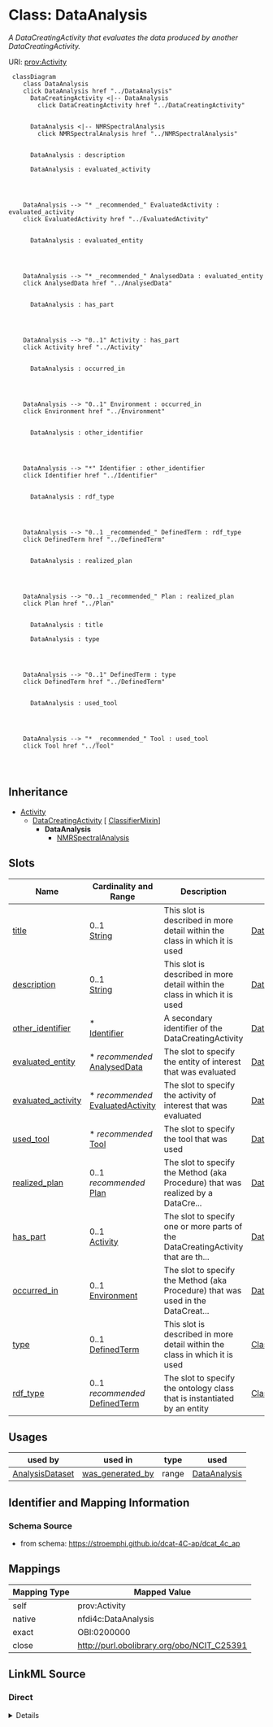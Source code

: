 

# Class: DataAnalysis


_A DataCreatingActivity that evaluates the data produced by another DataCreatingActivity._





URI: [prov:Activity](http://www.w3.org/ns/prov#Activity)






```mermaid
 classDiagram
    class DataAnalysis
    click DataAnalysis href "../DataAnalysis"
      DataCreatingActivity <|-- DataAnalysis
        click DataCreatingActivity href "../DataCreatingActivity"
      

      DataAnalysis <|-- NMRSpectralAnalysis
        click NMRSpectralAnalysis href "../NMRSpectralAnalysis"
      
      
      DataAnalysis : description
        
      DataAnalysis : evaluated_activity
        
          
    
    
    DataAnalysis --> "* _recommended_" EvaluatedActivity : evaluated_activity
    click EvaluatedActivity href "../EvaluatedActivity"

        
      DataAnalysis : evaluated_entity
        
          
    
    
    DataAnalysis --> "* _recommended_" AnalysedData : evaluated_entity
    click AnalysedData href "../AnalysedData"

        
      DataAnalysis : has_part
        
          
    
    
    DataAnalysis --> "0..1" Activity : has_part
    click Activity href "../Activity"

        
      DataAnalysis : occurred_in
        
          
    
    
    DataAnalysis --> "0..1" Environment : occurred_in
    click Environment href "../Environment"

        
      DataAnalysis : other_identifier
        
          
    
    
    DataAnalysis --> "*" Identifier : other_identifier
    click Identifier href "../Identifier"

        
      DataAnalysis : rdf_type
        
          
    
    
    DataAnalysis --> "0..1 _recommended_" DefinedTerm : rdf_type
    click DefinedTerm href "../DefinedTerm"

        
      DataAnalysis : realized_plan
        
          
    
    
    DataAnalysis --> "0..1 _recommended_" Plan : realized_plan
    click Plan href "../Plan"

        
      DataAnalysis : title
        
      DataAnalysis : type
        
          
    
    
    DataAnalysis --> "0..1" DefinedTerm : type
    click DefinedTerm href "../DefinedTerm"

        
      DataAnalysis : used_tool
        
          
    
    
    DataAnalysis --> "* _recommended_" Tool : used_tool
    click Tool href "../Tool"

        
      
```





## Inheritance
* [Activity](Activity.md)
    * [DataCreatingActivity](DataCreatingActivity.md) [ [ClassifierMixin](ClassifierMixin.md)]
        * **DataAnalysis**
            * [NMRSpectralAnalysis](NMRSpectralAnalysis.md)



## Slots

| Name | Cardinality and Range | Description | Inheritance |
| ---  | --- | --- | --- |
| [title](title.md) | 0..1 <br/> [String](String.md) | This slot is described in more detail within the class in which it is used | [DataCreatingActivity](DataCreatingActivity.md) |
| [description](description.md) | 0..1 <br/> [String](String.md) | This slot is described in more detail within the class in which it is used | [DataCreatingActivity](DataCreatingActivity.md) |
| [other_identifier](other_identifier.md) | * <br/> [Identifier](Identifier.md) | A secondary identifier of the DataCreatingActivity | [DataCreatingActivity](DataCreatingActivity.md) |
| [evaluated_entity](evaluated_entity.md) | * _recommended_ <br/> [AnalysedData](AnalysedData.md) | The slot to specify the entity of interest that was evaluated | [DataCreatingActivity](DataCreatingActivity.md) |
| [evaluated_activity](evaluated_activity.md) | * _recommended_ <br/> [EvaluatedActivity](EvaluatedActivity.md) | The slot to specify the activity of interest that was evaluated | [DataCreatingActivity](DataCreatingActivity.md) |
| [used_tool](used_tool.md) | * _recommended_ <br/> [Tool](Tool.md) | The slot to specify the tool that was used | [DataCreatingActivity](DataCreatingActivity.md) |
| [realized_plan](realized_plan.md) | 0..1 _recommended_ <br/> [Plan](Plan.md) | The slot to specify the Method (aka Procedure) that was realized by a DataCre... | [DataCreatingActivity](DataCreatingActivity.md) |
| [has_part](has_part.md) | 0..1 <br/> [Activity](Activity.md) | The slot to specify one or more parts of the DataCreatingActivity that are th... | [DataCreatingActivity](DataCreatingActivity.md) |
| [occurred_in](occurred_in.md) | 0..1 <br/> [Environment](Environment.md) | The slot to specify the Method (aka Procedure) that was used in the DataCreat... | [DataCreatingActivity](DataCreatingActivity.md) |
| [type](type.md) | 0..1 <br/> [DefinedTerm](DefinedTerm.md) | This slot is described in more detail within the class in which it is used | [ClassifierMixin](ClassifierMixin.md) |
| [rdf_type](rdf_type.md) | 0..1 _recommended_ <br/> [DefinedTerm](DefinedTerm.md) | The slot to specify the ontology class that is instantiated by an entity | [ClassifierMixin](ClassifierMixin.md) |





## Usages

| used by | used in | type | used |
| ---  | --- | --- | --- |
| [AnalysisDataset](AnalysisDataset.md) | [was_generated_by](was_generated_by.md) | range | [DataAnalysis](DataAnalysis.md) |






## Identifier and Mapping Information







### Schema Source


* from schema: https://stroemphi.github.io/dcat-4C-ap/dcat_4c_ap




## Mappings

| Mapping Type | Mapped Value |
| ---  | ---  |
| self | prov:Activity |
| native | nfdi4c:DataAnalysis |
| exact | OBI:0200000 |
| close | http://purl.obolibrary.org/obo/NCIT_C25391 |







## LinkML Source

<!-- TODO: investigate https://stackoverflow.com/questions/37606292/how-to-create-tabbed-code-blocks-in-mkdocs-or-sphinx -->

### Direct

<details>
```yaml
name: DataAnalysis
description: A DataCreatingActivity that evaluates the data produced by another DataCreatingActivity.
from_schema: https://stroemphi.github.io/dcat-4C-ap/dcat_4c_ap
exact_mappings:
- OBI:0200000
close_mappings:
- http://purl.obolibrary.org/obo/NCIT_C25391
is_a: DataCreatingActivity
slot_usage:
  evaluated_entity:
    name: evaluated_entity
    range: AnalysedData
class_uri: prov:Activity

```
</details>

### Induced

<details>
```yaml
name: DataAnalysis
description: A DataCreatingActivity that evaluates the data produced by another DataCreatingActivity.
from_schema: https://stroemphi.github.io/dcat-4C-ap/dcat_4c_ap
exact_mappings:
- OBI:0200000
close_mappings:
- http://purl.obolibrary.org/obo/NCIT_C25391
is_a: DataCreatingActivity
slot_usage:
  evaluated_entity:
    name: evaluated_entity
    range: AnalysedData
attributes:
  title:
    name: title
    description: This slot is described in more detail within the class in which it
      is used.
    from_schema: https://stroemphi.github.io/dcat-4C-ap/dcat_4c_ap
    rank: 1000
    slot_uri: dcterms:title
    alias: title
    owner: DataAnalysis
    domain_of:
    - Catalogue
    - CatalogueRecord
    - ConceptScheme
    - DataService
    - Dataset
    - DatasetSeries
    - Distribution
    - DefinedTerm
    - DataCreatingActivity
    - EvaluatedEntity
    - EvaluatedActivity
    - Tool
    - Environment
    - Plan
    - QualitativeAttribute
    - QuantitativeAttribute
    range: string
  description:
    name: description
    description: This slot is described in more detail within the class in which it
      is used.
    from_schema: https://stroemphi.github.io/dcat-4C-ap/dcat_4c_ap
    rank: 1000
    slot_uri: dcterms:description
    alias: description
    owner: DataAnalysis
    domain_of:
    - Catalogue
    - CatalogueRecord
    - DataService
    - Dataset
    - DatasetSeries
    - Distribution
    - DataCreatingActivity
    - EvaluatedEntity
    - EvaluatedActivity
    - Tool
    - Environment
    - Plan
    - QualitativeAttribute
    - QuantitativeAttribute
    range: string
  other_identifier:
    name: other_identifier
    description: A secondary identifier of the DataCreatingActivity
    from_schema: https://stroemphi.github.io/dcat-4C-ap/dcat_4c_ap
    rank: 1000
    slot_uri: adms:identifier
    alias: other_identifier
    owner: DataAnalysis
    domain_of:
    - Dataset
    - DataCreatingActivity
    - EvaluatedEntity
    - EvaluatedActivity
    - Tool
    - Environment
    range: Identifier
    required: false
    multivalued: true
    inlined_as_list: true
  evaluated_entity:
    name: evaluated_entity
    description: The slot to specify the entity of interest that was evaluated.
    from_schema: https://stroemphi.github.io/dcat-4C-ap/dcat_4c_ap
    rank: 1000
    slot_uri: prov:used
    alias: evaluated_entity
    owner: DataAnalysis
    domain_of:
    - DataCreatingActivity
    range: AnalysedData
    recommended: true
    multivalued: true
    inlined: true
    inlined_as_list: true
  evaluated_activity:
    name: evaluated_activity
    description: The slot to specify the activity of interest that was evaluated.
    from_schema: https://stroemphi.github.io/dcat-4C-ap/dcat_4c_ap
    rank: 1000
    slot_uri: prov:wasInformedBy
    alias: evaluated_activity
    owner: DataAnalysis
    domain_of:
    - DataCreatingActivity
    range: EvaluatedActivity
    recommended: true
    multivalued: true
    inlined: true
    inlined_as_list: true
  used_tool:
    name: used_tool
    description: The slot to specify the tool that was used.
    from_schema: https://stroemphi.github.io/dcat-4C-ap/dcat_4c_ap
    rank: 1000
    slot_uri: prov:used
    alias: used_tool
    owner: DataAnalysis
    domain_of:
    - DataCreatingActivity
    range: Tool
    recommended: true
    multivalued: true
    inlined: true
    inlined_as_list: true
  realized_plan:
    name: realized_plan
    description: The slot to specify the Method (aka Procedure) that was realized
      by a DataCreatingActivity.
    from_schema: https://stroemphi.github.io/dcat-4C-ap/dcat_4c_ap
    rank: 1000
    slot_uri: prov:used
    alias: realized_plan
    owner: DataAnalysis
    domain_of:
    - DataCreatingActivity
    range: Plan
    recommended: true
  has_part:
    name: has_part
    description: The slot to specify one or more parts of the DataCreatingActivity
      that are themselves also data generating activities.
    from_schema: https://stroemphi.github.io/dcat-4C-ap/dcat_4c_ap
    rank: 1000
    slot_uri: dcterms:hasPart
    alias: has_part
    owner: DataAnalysis
    domain_of:
    - Catalogue
    - DataCreatingActivity
    - EvaluatedEntity
    - EvaluatedActivity
    - Tool
    range: Activity
    inlined: true
  occurred_in:
    name: occurred_in
    description: The slot to specify the Method (aka Procedure) that was used in the
      DataCreatingActivity.
    from_schema: https://stroemphi.github.io/dcat-4C-ap/dcat_4c_ap
    rank: 1000
    slot_uri: BFO:0000066
    alias: occurred_in
    owner: DataAnalysis
    domain_of:
    - DataCreatingActivity
    range: Environment
  type:
    name: type
    description: This slot is described in more detail within the class in which it
      is used.
    from_schema: https://stroemphi.github.io/dcat-4C-ap/dcat_4c_ap
    rank: 1000
    slot_uri: dcterms:type
    alias: type
    owner: DataAnalysis
    domain_of:
    - Agent
    - Dataset
    - LicenseDocument
    - ClassifierMixin
    range: DefinedTerm
    inlined: true
  rdf_type:
    name: rdf_type
    description: The slot to specify the ontology class that is instantiated by an
      entity.
    from_schema: https://stroemphi.github.io/dcat-4C-ap/dcat_4c_ap
    rank: 1000
    slot_uri: rdf:type
    alias: rdf_type
    owner: DataAnalysis
    domain_of:
    - ClassifierMixin
    range: DefinedTerm
    recommended: true
    inlined: true
class_uri: prov:Activity

```
</details>